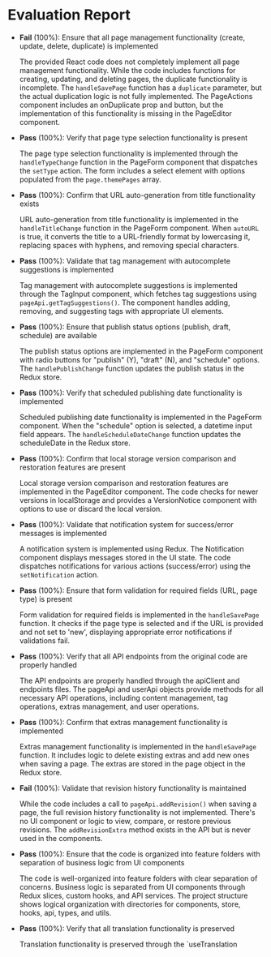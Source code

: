 # Evaluation Report

- **Fail** (100%): Ensure that all page management functionality (create, update, delete, duplicate) is implemented

    The provided React code does not completely implement all page management functionality. While the code includes functions for creating, updating, and deleting pages, the duplicate functionality is incomplete. The `handleSavePage` function has a `duplicate` parameter, but the actual duplication logic is not fully implemented. The PageActions component includes an onDuplicate prop and button, but the implementation of this functionality is missing in the PageEditor component.

- **Pass** (100%): Verify that page type selection functionality is present

    The page type selection functionality is implemented through the `handleTypeChange` function in the PageForm component that dispatches the `setType` action. The form includes a select element with options populated from the `page.themePages` array.

- **Pass** (100%): Confirm that URL auto-generation from title functionality exists

    URL auto-generation from title functionality is implemented in the `handleTitleChange` function in the PageForm component. When `autoURL` is true, it converts the title to a URL-friendly format by lowercasing it, replacing spaces with hyphens, and removing special characters.

- **Pass** (100%): Validate that tag management with autocomplete suggestions is implemented

    Tag management with autocomplete suggestions is implemented through the TagInput component, which fetches tag suggestions using `pageApi.getTagSuggestions()`. The component handles adding, removing, and suggesting tags with appropriate UI elements.

- **Pass** (100%): Ensure that publish status options (publish, draft, schedule) are available

    The publish status options are implemented in the PageForm component with radio buttons for "publish" (Y), "draft" (N), and "schedule" options. The `handlePublishChange` function updates the publish status in the Redux store.

- **Pass** (100%): Verify that scheduled publishing date functionality is implemented

    Scheduled publishing date functionality is implemented in the PageForm component. When the "schedule" option is selected, a datetime input field appears. The `handleScheduleDateChange` function updates the scheduleDate in the Redux store.

- **Pass** (100%): Confirm that local storage version comparison and restoration features are present

    Local storage version comparison and restoration features are implemented in the PageEditor component. The code checks for newer versions in localStorage and provides a VersionNotice component with options to use or discard the local version.

- **Pass** (100%): Validate that notification system for success/error messages is implemented

    A notification system is implemented using Redux. The Notification component displays messages stored in the UI state. The code dispatches notifications for various actions (success/error) using the `setNotification` action.

- **Pass** (100%): Ensure that form validation for required fields (URL, page type) is present

    Form validation for required fields is implemented in the `handleSavePage` function. It checks if the page type is selected and if the URL is provided and not set to 'new', displaying appropriate error notifications if validations fail.

- **Pass** (100%): Verify that all API endpoints from the original code are properly handled

    The API endpoints are properly handled through the apiClient and endpoints files. The pageApi and userApi objects provide methods for all necessary API operations, including content management, tag operations, extras management, and user operations.

- **Pass** (100%): Confirm that extras management functionality is implemented

    Extras management functionality is implemented in the `handleSavePage` function. It includes logic to delete existing extras and add new ones when saving a page. The extras are stored in the page object in the Redux store.

- **Fail** (100%): Validate that revision history functionality is maintained

    While the code includes a call to `pageApi.addRevision()` when saving a page, the full revision history functionality is not implemented. There's no UI component or logic to view, compare, or restore previous revisions. The `addRevisionExtra` method exists in the API but is never used in the components.

- **Pass** (100%): Ensure that the code is organized into feature folders with separation of business logic from UI components

    The code is well-organized into feature folders with clear separation of concerns. Business logic is separated from UI components through Redux slices, custom hooks, and API services. The project structure shows logical organization with directories for components, store, hooks, api, types, and utils.

- **Pass** (100%): Verify that all translation functionality is preserved

    Translation functionality is preserved through the `useTranslation
